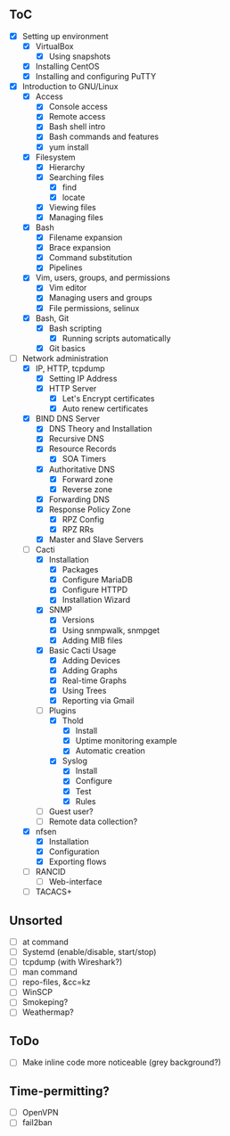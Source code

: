 ## ToC
- [x] Setting up environment
    - [x] VirtualBox
        - [x] Using snapshots
    - [x] Installing CentOS
    - [x] Installing and configuring PuTTY
- [x] Introduction to GNU/Linux
    - [x] Access
        - [x] Console access
        - [x] Remote access
        - [x] Bash shell intro
        - [x] Bash commands and features
        - [x] yum install
    - [x] Filesystem
        - [x] Hierarchy
        - [x] Searching files
            - [x] find
            - [x] locate
        - [x] Viewing files
        - [x] Managing files
    - [x] Bash
        - [x] Filename expansion
        - [x] Brace expansion
        - [x] Command substitution
        - [x] Pipelines
    - [x] Vim, users, groups, and permissions
        - [x] Vim editor
        - [x] Managing users and groups
        - [x] File permissions, selinux
    - [x] Bash, Git
        - [x] Bash scripting
            - [x] Running scripts automatically
        - [x] Git basics
- [ ] Network administration
    - [x] IP, HTTP, tcpdump
        - [x] Setting IP Address
        - [x] HTTP Server
            - [x] Let's Encrypt certificates
            - [x] Auto renew certificates
    - [x] BIND DNS Server
        - [x] DNS Theory and Installation
        - [x] Recursive DNS
        - [x] Resource Records
            - [x] SOA Timers
        - [x] Authoritative DNS
            - [x] Forward zone
            - [x] Reverse zone
        - [x] Forwarding DNS
        - [x] Response Policy Zone
            - [x] RPZ Config
            - [x] RPZ RRs
        - [x] Master and Slave Servers
    - [ ] Cacti
        - [x] Installation
            - [x] Packages
            - [x] Configure MariaDB
            - [x] Configure HTTPD
            - [x] Installation Wizard
        - [x] SNMP
            - [x] Versions
            - [x] Using snmpwalk, snmpget
            - [x] Adding MIB files
        - [x] Basic Cacti Usage
            - [x] Adding Devices
            - [x] Adding Graphs
            - [x] Real-time Graphs
            - [x] Using Trees
            - [x] Reporting via Gmail
        - [ ] Plugins
            - [x] Thold
                - [x] Install
                - [x] Uptime monitoring example
                - [x] Automatic creation
            - [x] Syslog
              - [x] Install
              - [x] Configure
              - [x] Test
              - [x] Rules
        - [ ] Guest user?
        - [ ] Remote data collection?
    - [x] nfsen
        - [x] Installation
        - [x] Configuration
        - [x] Exporting flows
    - [ ] RANCID
        - [ ] Web-interface
    - [ ] TACACS+

## Unsorted
- [ ] at command
- [ ] Systemd (enable/disable, start/stop)
- [ ] tcpdump (with Wireshark?)
- [ ] man command
- [ ] repo-files, &cc=kz
- [ ] WinSCP
- [ ] Smokeping?
- [ ] Weathermap?

## ToDo
- [ ] Make inline code more noticeable (grey background?)

## Time-permitting?
- [ ] OpenVPN
- [ ] fail2ban
